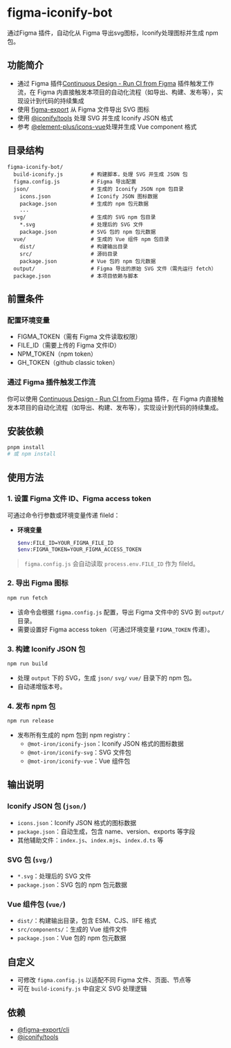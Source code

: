 # figma-iconify-bot

通过Figma 插件，自动化从 Figma 导出svg图标，Iconify处理图标并生成 npm 包。

## 功能简介

- 通过 Figma 插件[Continuous Design - Run CI from Figma](https://www.figma.com/community/plugin/977948326423807703/continuous-design-run-ci-from-figma) 插件触发工作流，在 Figma 内直接触发本项目的自动化流程（如导出、构建、发布等），实现设计到代码的持续集成
- 使用 [figma-export](https://github.com/marcomontalbano/figma-export) 从 Figma 文件导出 SVG 图标
- 使用 [@iconify/tools](https://iconify.design/docs/libraries/tools/) 处理 SVG 并生成 Iconify JSON 格式
- 参考 [@element-plus/icons-vue](https://www.npmjs.com/package/@element-plus/icons-vue)处理并生成 Vue component 格式

## 目录结构

```
figma-iconify-bot/
  build-iconify.js         # 构建脚本，处理 SVG 并生成 JSON 包
  figma.config.js          # Figma 导出配置
  json/                    # 生成的 Iconify JSON npm 包目录
    icons.json             # Iconify JSON 图标数据
    package.json           # 生成的 npm 包元数据
    ...
  svg/                     # 生成的 SVG npm 包目录
    *.svg                  # 处理后的 SVG 文件
    package.json           # SVG 包的 npm 包元数据
  vue/                     # 生成的 Vue 组件 npm 包目录
    dist/                  # 构建输出目录
    src/                   # 源码目录
    package.json           # Vue 包的 npm 包元数据
  output/                  # Figma 导出的原始 SVG 文件（需先运行 fetch）
  package.json             # 本项目依赖与脚本
```

## 前置条件

### 配置环境变量

- FIGMA_TOKEN（需有 Figma 文件读取权限）
- FILE_ID（需要上传的 Figma 文件ID）
- NPM_TOKEN（npm token）
- GH_TOKEN（github classic token）

### 通过 Figma 插件触发工作流

你可以使用 [Continuous Design - Run CI from Figma](https://www.figma.com/community/plugin/977948326423807703/continuous-design-run-ci-from-figma) 插件，在 Figma 内直接触发本项目的自动化流程（如导出、构建、发布等），实现设计到代码的持续集成。

## 安装依赖

```bash
pnpm install
# 或 npm install
```

## 使用方法

### 1. 设置 Figma 文件 ID、Figma access token

可通过命令行参数或环境变量传递 fileId：

- **环境变量**
  ```bash
  $env:FILE_ID=YOUR_FIGMA_FILE_ID
  $env:FIGMA_TOKEN=YOUR_FIGMA_ACCESS_TOKEN
  ```

> `figma.config.js` 会自动读取 `process.env.FILE_ID` 作为 fileId。

### 2. 导出 Figma 图标

```bash
npm run fetch
```

- 该命令会根据 `figma.config.js` 配置，导出 Figma 文件中的 SVG 到 `output/` 目录。
- 需要设置好 Figma access token（可通过环境变量 `FIGMA_TOKEN` 传递）。

### 3. 构建 Iconify JSON 包

```bash
npm run build
```

- 处理 `output` 下的 SVG，生成 `json/` `svg/` `vue/` 目录下的 npm 包。
- 自动递增版本号。

### 4. 发布 npm 包

```bash
npm run release
```

- 发布所有生成的 npm 包到 npm registry：
  - `@mot-iron/iconify-json`：Iconify JSON 格式的图标数据
  - `@mot-iron/iconify-svg`：SVG 文件包
  - `@mot-iron/iconify-vue`：Vue 组件包

## 输出说明

### Iconify JSON 包 (`json/`)

- `icons.json`：Iconify JSON 格式的图标数据
- `package.json`：自动生成，包含 name、version、exports 等字段
- 其他辅助文件：`index.js`、`index.mjs`、`index.d.ts` 等

### SVG 包 (`svg/`)

- `*.svg`：处理后的 SVG 文件
- `package.json`：SVG 包的 npm 包元数据

### Vue 组件包 (`vue/`)

- `dist/`：构建输出目录，包含 ESM、CJS、IIFE 格式
- `src/components/`：生成的 Vue 组件文件
- `package.json`：Vue 包的 npm 包元数据

## 自定义

- 可修改 `figma.config.js` 以适配不同 Figma 文件、页面、节点等
- 可在 `build-iconify.js` 中自定义 SVG 处理逻辑

## 依赖

- [@figma-export/cli](https://github.com/marcomontalbano/figma-export)
- [@iconify/tools](https://iconify.design/docs/libraries/tools/)
